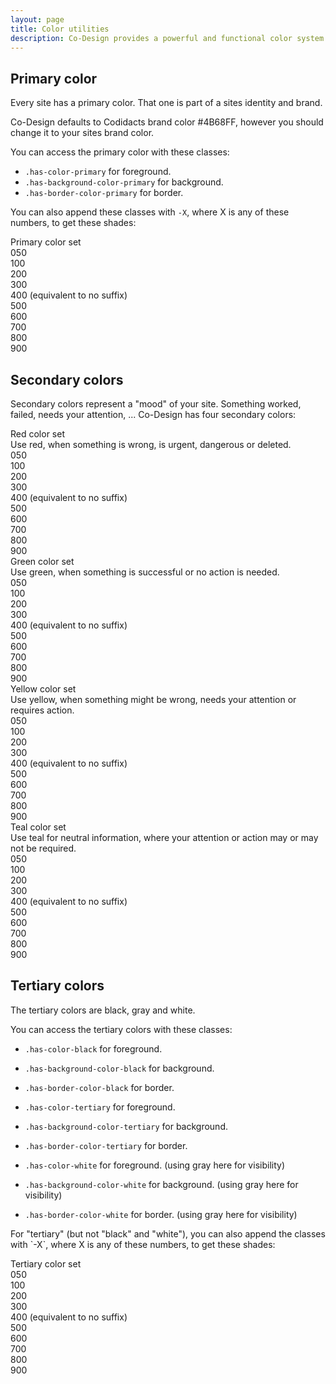 ```yaml
---
layout: page
title: Color utilities
description: Co-Design provides a powerful and functional color system. All colors can be overriden in the "_child.scss" file.
---
```


## Primary color

Every site has a primary color. That one is part of a sites identity and brand.

Co-Design defaults to Codidacts brand color <span class="has-color-white has-background-color-primary has-font-weight-bold">#4B68FF</span>, however you should change it to your sites brand color.

You can access the primary color with these classes:

- `.has-color-primary` for <span class="has-color-primary">foreground</span>.
- `.has-background-color-primary` for <span class="has-background-color-primary has-color-white">background</span>.
- `.has-border-color-primary` for <span class="has-border-width-1 has-border-style-solid has-border-color-primary">border</span>.


You can also append these classes with `-X`, where X is any of these numbers, to get these shades:

<div class="widget">
    <div class="widget--header">Primary color set</div>
    <div class="widget--body has-background-color-primary-050">050</div>
    <div class="widget--body has-background-color-primary-100">100</div>
    <div class="widget--body has-background-color-primary-200">200</div>
    <div class="widget--body has-background-color-primary-300 has-color-white">300</div>
    <div class="widget--body has-background-color-primary-400 has-color-white">400 (equivalent to no suffix)</div>
    <div class="widget--body has-background-color-primary-500 has-color-white">500</div>
    <div class="widget--body has-background-color-primary-600 has-color-white">600</div>
    <div class="widget--body has-background-color-primary-700 has-color-white">700</div>
    <div class="widget--body has-background-color-primary-800 has-color-white">800</div>
    <div class="widget--body has-background-color-primary-900 has-color-white">900</div>
</div>

## Secondary colors

Secondary colors represent a "mood" of your site. Something worked, failed, needs your attention, ... Co-Design has four secondary colors:

<div class="widget">
    <div class="widget--header">
        Red color set
        <div class="has-font-size-caption">Use red, when something is wrong, is urgent, dangerous or deleted.</div>
    </div>
    <div class="widget--body has-background-color-red-050">050</div>
    <div class="widget--body has-background-color-red-100">100</div>
    <div class="widget--body has-background-color-red-200">200</div>
    <div class="widget--body has-background-color-red-300 has-color-white">300</div>
    <div class="widget--body has-background-color-red-400 has-color-white">400 (equivalent to no suffix)</div>
    <div class="widget--body has-background-color-red-500 has-color-white">500</div>
    <div class="widget--body has-background-color-red-600 has-color-white">600</div>
    <div class="widget--body has-background-color-red-700 has-color-white">700</div>
    <div class="widget--body has-background-color-red-800 has-color-white">800</div>
    <div class="widget--body has-background-color-red-900 has-color-white">900</div>
</div>

<div class="widget">
    <div class="widget--header">
        Green color set
        <div class="has-font-size-caption">Use green, when something is successful or no action is needed.</div>
    </div>
    <div class="widget--body has-background-color-green-050">050</div>
    <div class="widget--body has-background-color-green-100">100</div>
    <div class="widget--body has-background-color-green-200">200</div>
    <div class="widget--body has-background-color-green-300 has-color-white">300</div>
    <div class="widget--body has-background-color-green-400 has-color-white">400 (equivalent to no suffix)</div>
    <div class="widget--body has-background-color-green-500 has-color-white">500</div>
    <div class="widget--body has-background-color-green-600 has-color-white">600</div>
    <div class="widget--body has-background-color-green-700 has-color-white">700</div>
    <div class="widget--body has-background-color-green-800 has-color-white">800</div>
    <div class="widget--body has-background-color-green-900 has-color-white">900</div>
</div>

<div class="widget">
    <div class="widget--header">
        Yellow color set
        <div class="has-font-size-caption">Use yellow, when something might be wrong, needs your attention or requires action.</div>
    </div>
    <div class="widget--body has-background-color-yellow-050">050</div>
    <div class="widget--body has-background-color-yellow-100">100</div>
    <div class="widget--body has-background-color-yellow-200">200</div>
    <div class="widget--body has-background-color-yellow-300">300</div>
    <div class="widget--body has-background-color-yellow-400">400 (equivalent to no suffix)</div>
    <div class="widget--body has-background-color-yellow-500">500</div>
    <div class="widget--body has-background-color-yellow-600 has-color-white">600</div>
    <div class="widget--body has-background-color-yellow-700 has-color-white">700</div>
    <div class="widget--body has-background-color-yellow-800 has-color-white">800</div>
    <div class="widget--body has-background-color-yellow-900 has-color-white">900</div>
</div>

<div class="widget">
    <div class="widget--header">
        Teal color set
        <div class="has-font-size-caption">Use teal for neutral information, where your attention or action may or may not be required.</div>
    </div>
    <div class="widget--body has-background-color-teal-050">050</div>
    <div class="widget--body has-background-color-teal-100">100</div>
    <div class="widget--body has-background-color-teal-200">200</div>
    <div class="widget--body has-background-color-teal-300 has-color-white">300</div>
    <div class="widget--body has-background-color-teal-400 has-color-white">400 (equivalent to no suffix)</div>
    <div class="widget--body has-background-color-teal-500 has-color-white">500</div>
    <div class="widget--body has-background-color-teal-600 has-color-white">600</div>
    <div class="widget--body has-background-color-teal-700 has-color-white">700</div>
    <div class="widget--body has-background-color-teal-800 has-color-white">800</div>
    <div class="widget--body has-background-color-teal-900 has-color-white">900</div>
</div>


## Tertiary colors

The tertiary colors are black, gray and white.

You can access the tertiary colors with these classes:

- `.has-color-black` for <span class="has-color-black">foreground</span>.
- `.has-background-color-black` for <span class="has-background-color-black has-color-white">background</span>.
- `.has-border-color-black` for <span class="has-border-width-1 has-border-style-solid has-border-color-black">border</span>.

- `.has-color-tertiary` for <span class="has-color-tertiary">foreground</span>.
- `.has-background-color-tertiary` for <span class="has-background-color-tertiary has-color-white">background</span>.
- `.has-border-color-tertiary` for <span class="has-border-width-1 has-border-style-solid has-border-color-tertiary">border</span>.

- `.has-color-white` for <span class="has-color-tertiary-050">foreground</span>. (using gray here for visibility)
- `.has-background-color-white` for <span class="has-background-color-tertiary-050 has-color-white">background</span>. (using gray here for visibility)
- `.has-border-color-white` for <span class="has-border-width-1 has-border-style-solid has-border-color-tertiary-050">border</span>. (using gray here for visibility)

<p>For "tertiary" (but not "black" and "white"), you can also append the classes with `-X`, where X is any of these numbers, to get these shades:</p>

<div class="widget">
    <div class="widget--header">
        Tertiary color set
    </div>
    <div class="widget--body has-background-color-tertiary-050">050</div>
    <div class="widget--body has-background-color-tertiary-100">100</div>
    <div class="widget--body has-background-color-tertiary-200">200</div>
    <div class="widget--body has-background-color-tertiary-300 has-color-white">300</div>
    <div class="widget--body has-background-color-tertiary-400 has-color-white">400 (equivalent to no suffix)</div>
    <div class="widget--body has-background-color-tertiary-500 has-color-white">500</div>
    <div class="widget--body has-background-color-tertiary-600 has-color-white">600</div>
    <div class="widget--body has-background-color-tertiary-700 has-color-white">700</div>
    <div class="widget--body has-background-color-tertiary-800 has-color-white">800</div>
    <div class="widget--body has-background-color-tertiary-900 has-color-white">900</div>
</div>
</main>